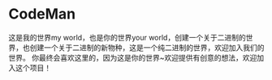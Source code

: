 # CodeMan
这是我的世界my world，也是你的世界your world，创建一个关于二进制的世界，也创建一个关于二进制的新物种，这是一个纯二进制的世界，欢迎加入我们的世界。
你最终会喜欢这里的，因为这是你的世界~欢迎提供有创意的想法，欢迎加入这个项目！

